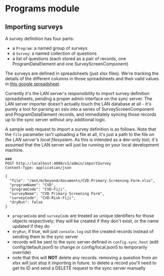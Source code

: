 # Programs module

## Importing surveys

A survey definition has four parts:

- a `Program`: a named group of surveys
- a `Survey`: a named collection of questions
- a list of questions (each stored as a pair of records, one ProgramDataElement
  and one SurveyScreenComponent)

The surveys are defined in spreadsheets (just xlsx files). We're tracking the
details of the different columns in those spreadsheets and their valid values
in [this google spreadsheet](https://docs.google.com/spreadsheets/d/1qwfw1AOED7WiElOCJwt_VHo_JaDhr6ZIiJMqjRCXajQ/edit#gid=1797422705).

Currently it's the LAN server's responsibility to import survey definition
spreadsheets, pending a proper admin interface on the sync server. The LAN server
importer doesn't actually touch the LAN database at all - it's purely a tool for
parsing an xslx into a series of SurveyScreenComponent and ProgramDataElement records,
and immediately syncing those records up to the sync server without any additional
logic.

A sample web request to import a survey definition is as follows. Note that the
`file` parameter isn't uploading a file at all, it's just a path to the file
_on the LAN server's local filesystem_. As this is intended as a dev-only tool,
it's assumed that the LAN server will just be running on your local development
machine.

```
###
POST http://localhost:4000/v1/admin/importSurvey
Content-Type: application/json

{
  "file": "/mnt/m/beyond/documents/CVD.Primary.Screening.Form.xlsx",
  "programName": "CVD",
  "programCode": "CVD-Fiji",
  "surveyName": "CVD Primary Screening Form",
  "surveyCode": "CVD-Risk-Fiji",
  "dryRun": false
}
```

- `programCode` and `surveyCode` are treated as unique identifiers for those
  objects respectively; they will be created if they don't exist, or the name updated
  if they do
- `dryRun`, if true, will just `console.log` out the created records instead of
  sending them to the sync server
- records will be sent to the sync server defined in `config.sync.host` (edit
  config/default.json5 to change or config/local.json5 to temporarily override)
- note that this will **NOT** delete any records. removing a question from an
  xlsx will just stop it importing in future. to delete a record you'll need to
  get its ID and send a DELETE request to the sync server manually
